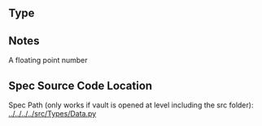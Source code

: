 ## Type

## Notes

A floating point number
## Spec Source Code Location

Spec Path (only works if vault is opened at level including the src folder): [../../../../src/Types/Data.py](../../../../src/Types/Data.py)

